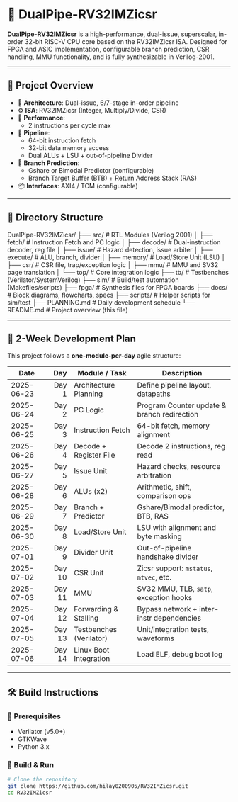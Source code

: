 # 🚀 DualPipe-RV32IMZicsr

**DualPipe-RV32IMZicsr** is a high-performance, dual-issue, superscalar, in-order 32-bit RISC-V CPU core based on the RV32IMZicsr ISA. Designed for FPGA and ASIC implementation, configurable branch prediction, CSR handling, MMU functionality, and is fully synthesizable in Verilog-2001.

---

## 🧠 Project Overview

- 🧮 **Architecture**: Dual-issue, 6/7-stage in-order pipeline
- ⚙️ **ISA**: RV32IMZicsr (Integer, Multiply/Divide, CSR)
- 🚀 **Performance**:
  - 2 instructions per cycle max
- 🔁 **Pipeline**:
  - 64-bit instruction fetch
  - 32-bit data memory access
  - Dual ALUs + LSU + out-of-pipeline Divider
- 🧠 **Branch Prediction**:
  - Gshare or Bimodal Predictor (configurable)
  - Branch Target Buffer (BTB) + Return Address Stack (RAS)
- 📦 **Interfaces**: AXI4 / TCM (configurable)

---

## 📁 Directory Structure
DualPipe-RV32IMZicsr/
├── src/ # RTL Modules (Verilog 2001)
│ ├── fetch/ # Instruction Fetch and PC logic
│ ├── decode/ # Dual-instruction decoder, reg file
│ ├── issue/ # Hazard detection, issue arbiter
│ ├── execute/ # ALU, branch, divider
│ ├── memory/ # Load/Store Unit (LSU)
│ ├── csr/ # CSR file, trap/exception logic
│ ├── mmu/ # MMU and SV32 page translation
│ └── top/ # Core integration logic
├── tb/ # Testbenches (Verilator/SystemVerilog)
├── sim/ # Build/test automation (Makefiles/scripts)
├── fpga/ # Synthesis files for FPGA boards
├── docs/ # Block diagrams, flowcharts, specs
├── scripts/ # Helper scripts for sim/test
├── PLANNING.md # Daily development schedule
└── README.md # Project overview (this file)


---

## 📅 2-Week Development Plan

This project follows a **one-module-per-day** agile structure:

| **Date**   | **Day** | **Module / Task**       | **Description**                             |
| ---------- | ------: | ----------------------- | ------------------------------------------- |
| 2025-06-23 |   Day 1 | Architecture Planning   | Define pipeline layout, datapaths           |
| 2025-06-24 |   Day 2 | PC Logic                | Program Counter update & branch redirection |
| 2025-06-25 |   Day 3 | Instruction Fetch       | 64-bit fetch, memory alignment              |
| 2025-06-26 |   Day 4 | Decode + Register File  | Decode 2 instructions, reg read             |
| 2025-06-27 |   Day 5 | Issue Unit              | Hazard checks, resource arbitration         |
| 2025-06-28 |   Day 6 | ALUs (x2)               | Arithmetic, shift, comparison ops           |
| 2025-06-29 |   Day 7 | Branch + Predictor      | Gshare/Bimodal predictor, BTB, RAS          |
| 2025-06-30 |   Day 8 | Load/Store Unit         | LSU with alignment and byte masking         |
| 2025-07-01 |   Day 9 | Divider Unit            | Out-of-pipeline handshake divider           |
| 2025-07-02 |  Day 10 | CSR Unit                | Zicsr support: `mstatus`, `mtvec`, etc.     |
| 2025-07-03 |  Day 11 | MMU                     | SV32 MMU, TLB, `satp`, exception hooks      |
| 2025-07-04 |  Day 12 | Forwarding & Stalling   | Bypass network + inter-instr dependencies   |
| 2025-07-05 |  Day 13 | Testbenches (Verilator) | Unit/integration tests, waveforms           |
| 2025-07-06 |  Day 14 | Linux Boot Integration  | Load ELF, debug boot log                    |


---

## 🛠️ Build Instructions

### 🔧 Prerequisites
- Verilator (v5.0+)
- GTKWave
- Python 3.x

### 🔨 Build & Run

```bash
# Clone the repository
git clone https://github.com/hilay0200905/RV32IMZicsr.git
cd RV32IMZicsr

